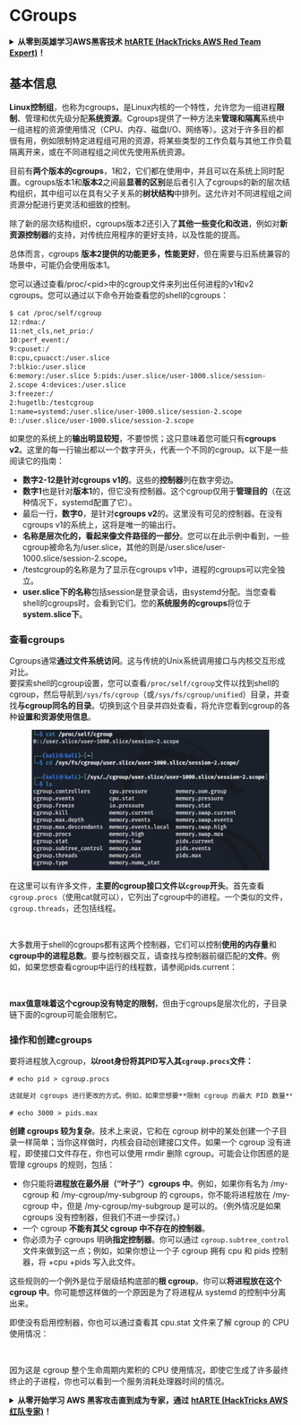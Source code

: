 # CGroups

<details>

<summary><strong>从零到英雄学习AWS黑客技术</strong> <a href="https://training.hacktricks.xyz/courses/arte"><strong>htARTE (HackTricks AWS Red Team Expert)</strong></a><strong>！</strong></summary>

支持HackTricks的其他方式：

* 如果您想在**HackTricks中看到您的公司广告**或**下载HackTricks的PDF**，请查看[**订阅计划**](https://github.com/sponsors/carlospolop)！
* 获取[**官方PEASS & HackTricks商品**](https://peass.creator-spring.com)
* 发现[**PEASS家族**](https://opensea.io/collection/the-peass-family)，我们独家的[**NFTs系列**](https://opensea.io/collection/the-peass-family)
* **加入** 💬 [**Discord群组**](https://discord.gg/hRep4RUj7f) 或 [**telegram群组**](https://t.me/peass) 或在 **Twitter** 🐦 上**关注**我 [**@carlospolopm**](https://twitter.com/carlospolopm)**。**
* **通过向** [**HackTricks**](https://github.com/carlospolop/hacktricks) 和 [**HackTricks Cloud**](https://github.com/carlospolop/hacktricks-cloud) github仓库提交PR来分享您的黑客技巧。

</details>

## 基本信息

**Linux控制组**，也称为cgroups，是Linux内核的一个特性，允许您为一组进程**限制**、管理和优先级分配**系统资源**。Cgroups提供了一种方法来**管理和隔离**系统中一组进程的资源使用情况（CPU、内存、磁盘I/O、网络等）。这对于许多目的都很有用，例如限制特定进程组可用的资源，将某些类型的工作负载与其他工作负载隔离开来，或在不同进程组之间优先使用系统资源。

目前有**两个版本的cgroups**，1和2，它们都在使用中，并且可以在系统上同时配置。cgroups版本1和**版本2**之间最**显著的区别**是后者引入了cgroups的新的层次结构组织，其中组可以在具有父子关系的**树状结构**中排列。这允许对不同进程组之间资源分配进行更灵活和细致的控制。

除了新的层次结构组织，cgroups版本2还引入了**其他一些变化和改进**，例如对**新资源控制器**的支持，对传统应用程序的更好支持，以及性能的提高。

总体而言，cgroups **版本2提供的功能更多，性能更好**，但在需要与旧系统兼容的场景中，可能仍会使用版本1。

您可以通过查看/proc/\<pid>中的cgroup文件来列出任何进程的v1和v2 cgroups。您可以通过以下命令开始查看您的shell的cgroups：
```shell-session
$ cat /proc/self/cgroup
12:rdma:/
11:net_cls,net_prio:/
10:perf_event:/
9:cpuset:/
8:cpu,cpuacct:/user.slice
7:blkio:/user.slice
6:memory:/user.slice 5:pids:/user.slice/user-1000.slice/session-2.scope 4:devices:/user.slice
3:freezer:/
2:hugetlb:/testcgroup
1:name=systemd:/user.slice/user-1000.slice/session-2.scope
0::/user.slice/user-1000.slice/session-2.scope
```
如果您的系统上的**输出明显较短**，不要惊慌；这只意味着您可能只有**cgroups v2**。这里的每一行输出都以一个数字开头，代表一个不同的cgroup。以下是一些阅读它的指南：

* **数字2-12是针对cgroups v1的**。这些的**控制器**列在数字旁边。
* **数字1**也是针对**版本1**的，但它没有控制器。这个cgroup仅用于**管理目的**（在这种情况下，systemd配置了它）。
* 最后一行，**数字0**，是针对**cgroups v2**的。这里没有可见的控制器。在没有cgroups v1的系统上，这将是唯一的输出行。
* **名称是层次化的，看起来像文件路径的一部分**。您可以在此示例中看到，一些cgroup被命名为/user.slice，其他的则是/user.slice/user-1000.slice/session-2.scope。
* /testcgroup的名称是为了显示在cgroups v1中，进程的cgroups可以完全独立。
* **user.slice下的名称**包括session是登录会话，由systemd分配。当您查看shell的cgroups时，会看到它们。您的**系统服务的cgroups**将位于**system.slice下**。

### 查看cgroups

Cgroups通常**通过文件系统访问**。这与传统的Unix系统调用接口与内核交互形成对比。\
要探索shell的cgroup设置，您可以查看`/proc/self/cgroup`文件以找到shell的cgroup，然后导航到`/sys/fs/cgroup`（或`/sys/fs/cgroup/unified`）目录，并查找**与cgroup同名的目录**。切换到这个目录并四处查看，将允许您看到cgroup的各种**设置和资源使用信息**。

<figure><img src="../../../.gitbook/assets/image (10) (2) (2).png" alt=""><figcaption></figcaption></figure>

在这里可以有许多文件，**主要的cgroup接口文件以`cgroup`开头**。首先查看`cgroup.procs`（使用cat就可以），它列出了cgroup中的进程。一个类似的文件，`cgroup.threads`，还包括线程。

<figure><img src="../../../.gitbook/assets/image (1) (1) (5).png" alt=""><figcaption></figcaption></figure>

大多数用于shell的cgroups都有这两个控制器，它们可以控制**使用的内存量**和**cgroup中的进程总数**。要与控制器交互，请查找与控制器前缀匹配的**文件**。例如，如果您想查看cgroup中运行的线程数，请参阅pids.current：

<figure><img src="../../../.gitbook/assets/image (3) (5).png" alt=""><figcaption></figcaption></figure>

**max值意味着这个cgroup没有特定的限制**，但由于cgroups是层次化的，子目录链下面的cgroup可能会限制它。

### 操作和创建cgroups

要将进程放入cgroup，**以root身份将其PID写入其`cgroup.procs`文件：**
```shell-session
# echo pid > cgroup.procs
```
```markdown
这就是对 cgroups 进行更改的方式。例如，如果您想要**限制 cgroup 的最大 PID 数量**（比如说，3,000 个 PIDs），请按照以下步骤操作：
```
```shell-session
# echo 3000 > pids.max
```
**创建 cgroups 较为复杂**。技术上来说，它和在 cgroup 树中的某处创建一个子目录一样简单；当你这样做时，内核会自动创建接口文件。如果一个 cgroup 没有进程，即使接口文件存在，你也可以使用 rmdir 删除 cgroup。可能会让你困惑的是管理 cgroups 的规则，包括：

* 你只能将**进程放在最外层（“叶子”）cgroups 中**。例如，如果你有名为 /my-cgroup 和 /my-cgroup/my-subgroup 的 cgroups，你不能将进程放在 /my-cgroup 中，但是 /my-cgroup/my-subgroup 是可以的。（例外情况是如果 cgroups 没有控制器，但我们不进一步探讨。）
* 一个 cgroup **不能有其父 cgroup 中不存在的控制器**。
* 你必须为子 cgroups 明确**指定控制器**。你可以通过 `cgroup.subtree_control` 文件来做到这一点；例如，如果你想让一个子 cgroup 拥有 cpu 和 pids 控制器，将 +cpu +pids 写入此文件。

这些规则的一个例外是位于层级结构底部的**根 cgroup**。你可以**将进程放在这个 cgroup 中**。你可能想这样做的一个原因是为了将进程从 systemd 的控制中分离出来。

即使没有启用控制器，你也可以通过查看其 cpu.stat 文件来了解 cgroup 的 CPU 使用情况：

<figure><img src="../../../.gitbook/assets/image (2) (6) (3).png" alt=""><figcaption></figcaption></figure>

因为这是 cgroup 整个生命周期内累积的 CPU 使用情况，即使它生成了许多最终终止的子进程，你也可以看到一个服务消耗处理器时间的情况。

<details>

<summary><strong>从零开始学习 AWS 黑客攻击直到成为专家，通过</strong> <a href="https://training.hacktricks.xyz/courses/arte"><strong>htARTE (HackTricks AWS 红队专家)</strong></a><strong>！</strong></summary>

支持 HackTricks 的其他方式：

* 如果你想在 **HackTricks 中看到你的公司广告** 或者 **下载 HackTricks 的 PDF 版本**，请查看[**订阅计划**](https://github.com/sponsors/carlospolop)！
* 获取 [**官方 PEASS & HackTricks 商品**](https://peass.creator-spring.com)
* 发现 [**PEASS 家族**](https://opensea.io/collection/the-peass-family)，我们独家的 [**NFT 集合**](https://opensea.io/collection/the-peass-family)
* **加入** 💬 [**Discord 群组**](https://discord.gg/hRep4RUj7f) 或 [**telegram 群组**](https://t.me/peass) 或在 **Twitter** 🐦 上**关注**我 [**@carlospolopm**](https://twitter.com/carlospolopm)**。**
* **通过向 [**HackTricks**](https://github.com/carlospolop/hacktricks) 和 [**HackTricks Cloud**](https://github.com/carlospolop/hacktricks-cloud) github 仓库提交 PR 来分享你的黑客技巧。**

</details>
